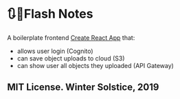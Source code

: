# 🔃🎴Flash Notes
A boilerplate frontend [Create React App](https://github.com/facebook/create-react-app) that:
- allows user login (Cognito)
- can save object uploads to cloud (S3)
- can show user all objects they uploaded (API Gateway)

## MIT License. Winter Solstice, 2019
